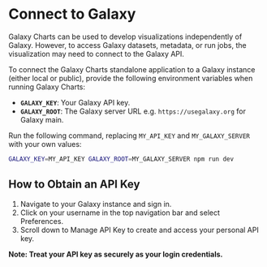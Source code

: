 # Connect to Galaxy

Galaxy Charts can be used to develop visualizations independently of Galaxy. However, to access Galaxy datasets, metadata, or run jobs, the visualization may need to connect to the Galaxy API.

To connect the Galaxy Charts standalone application to a Galaxy instance (either local or public), provide the following environment variables when running Galaxy Charts:

- **`GALAXY_KEY`**: Your Galaxy API key.
- **`GALAXY_ROOT`**: The Galaxy server URL e.g. `https://usegalaxy.org` for Galaxy main.

Run the following command, replacing `MY_API_KEY` and `MY_GALAXY_SERVER` with your own values:

```bash
GALAXY_KEY=MY_API_KEY GALAXY_ROOT=MY_GALAXY_SERVER npm run dev
```

## How to Obtain an API Key

1. Navigate to your Galaxy instance and sign in.
2. Click on your username in the top navigation bar and select Preferences.
3. Scroll down to Manage API Key to create and access your personal API key.

**Note: Treat your API key as securely as your login credentials.**